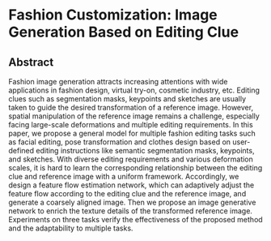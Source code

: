 # Fashion Customization: Image Generation Based on Editing Clue

## Abstract

Fashion image generation attracts increasing attentions with wide applications in fashion design, virtual try-on, cosmetic industry, etc. Editing clues such as segmentation masks, keypoints and sketches are usually taken to guide the desired transformation of a reference image. However, spatial manipulation of the reference image remains a challenge, especially facing large-scale deformations and multiple editing requirements. In this paper, we propose a general model for multiple fashion editing tasks such as facial editing, pose transformation and clothes design based on user-defined editing instructions like semantic segmentation masks, keypoints, and sketches. With diverse editing requirements and various deformation scales, it is hard to learn the corresponding relationship between the editing clue and reference image with a uniform framework. Accordingly, we design a feature flow estimation network, which can adaptively adjust the feature flow according to the editing clue and the reference image, and generate a coarsely aligned image. Then we propose an image generative network to enrich the texture details of the transformed reference image. Experiments on three tasks verify the effectiveness of the proposed method and the adaptability to multiple tasks.

